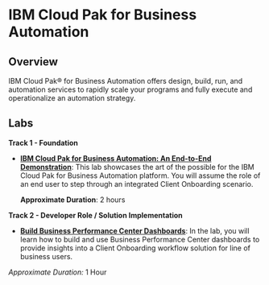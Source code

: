 # IBM Cloud Pak for Business Automation

## Overview

IBM Cloud Pak® for Business Automation offers design, build, run, and automation services to rapidly scale your programs and fully execute and operationalize an automation strategy.

## Labs

**Track 1 - Foundation**

- **[IBM Cloud Pak for Business Automation: An End-to-End Demonstration](Lab%20Guide%20-%20End-to-End%20Scenario.pdf)**: This lab showcases the art of the possible for the IBM Cloud Pak for Business Automation platform. You will assume the role of an end user to step through an integrated Client Onboarding scenario.

  **Approximate Duration**: 2 hours

**Track 2 - Developer Role / Solution Implementation**

- **[Build Business Performance Center Dashboards](Lab%20Guide%20-%20Operational%20Intelligence%20-%20BAI%20-%20Build%20Business%20Performance%20Center%20Dashboard.pdf)**: In the lab, you will learn how to build and use Business Performance Center dashboards to provide insights into a Client Onboarding workflow solution for line of business users.

*Approximate Duration:* 1 Hour
